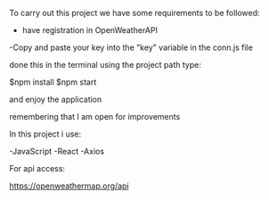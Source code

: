 To carry out this project we have some requirements to be followed:

- have registration in OpenWeatherAPI

-Copy and paste your key into the "key" variable in the conn.js file

done this in the terminal using the project path type:

$npm install
$npm start

and enjoy the application


remembering that I am open for improvements

In this project i use:

-JavaScript
-React
-Axios

For api access:

https://openweathermap.org/api
